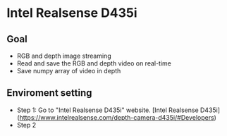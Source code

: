# Intel Realsense D435i
## Goal
* RGB and depth image streaming
* Read and save the RGB and depth video on real-time
* Save numpy array of video in depth

## Enviroment setting
* Step 1: Go to "Intel Realsense D435i" website.
[Intel Realsense D435i] (https://www.intelrealsense.com/depth-camera-d435i/#Developers)
* Step 2
